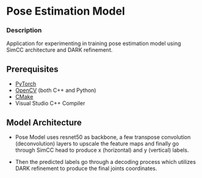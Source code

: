 # Pose Estimation Model 

### Description
Application for experimenting in training pose estimation model using SimCC architecture and DARK refinement.

## Prerequisites
- [PyTorch](https://pytorch.org/)
- [OpenCV](https://opencv.org/releases/) (both C++ and Python)
- [CMake](https://cmake.org/download/)
- Visual Studio C++ Compiler

## Model Architecture
- Pose Model uses resnet50 as backbone, a few transpose convolution (deconvolution) layers to upscale the feature maps and finally go through SimCC head to produce x (horizontal) and y (vertical) labels.

- Then the predicted labels go through a decoding process which utilizes DARK refinement to produce the final joints coordinates.

